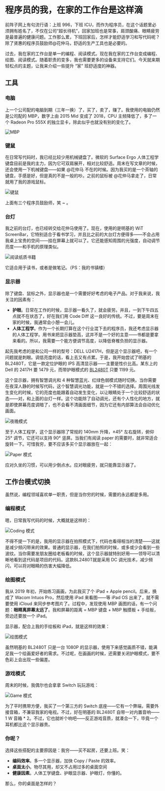 # 程序员的我，在家的工作台是这样滴

前阵子网上有句流行语：上班 996，下班 ICU，而作为程序员，在这个话题里必须拥有姓名了，不仅在公司“超长待机”，回家加班也是常事，肩颈酸痛、眼睛疲劳是最普遍的健康问题。工作那么累，下班回家后，怎样才能舒适学习和写代码呢？除了贤惠的程序员鼓励师@花仲马，舒适的生产工具也是必要的。

过去，我在家的工作台是单一的编程、阅读模式。现在我在家的工作台变成编程、绘图、阅读模式。随着职责的变多，我也需要更多的设备来支持它们。今天就来期轻松点的主题，让我来介绍一些提升 “家” 班舒适度的神器。


## 工具

### 电脑

上一个公司配的电脑到期（三年一换）了，买了，卖了，赚了。我使用的电脑仍然是公司配的 MBP，数字上由 2015 Mid 变成了 2018，CPU 主频降低了，多了一个 Radeon Pro 555X 的独立显卡，除此似乎也就没有别的变化了。

![MBP](mbp.png)

### 键鼠

在日常写代码时，我已经比较少用机械键盘了。微软的 Surface Ergo 人体工程学键盘目前是我的主力，因为它可双肩展开，相对比较舒适。周末在写文章的时候，还会使用一下机械键盘——如果 @花仲马 不在的时候。因为我买的是一个茶轴的键盘，手感是好，但是真的不是一般的吵。之前的鼠标被 @花仲马拿走了，日常就用了我的游戏鼠标。

![键鼠](keyboard.jpg)

上面有三个程序员鼓励师，笑 ~ 。

### 台灯

我之前的台灯，也已经转交给花仲马使用了。现在，使用的是明基的 WiT ScreenBar，它特别适合于看书学习，并且比之前的大台灯方便得多——不会占用我桌上宝贵的空间——挂在屏幕上就可以了。它还能感知周围的光强度，自动调节亮度——和手机的原理类似。

![阅读纸质书籍](read-book.jpg)

它适合用于读书，或者是做笔记。（PS：我的书镇楼）

### 显示器

除了键盘、鼠标之外，显示器也是一个需要好好考虑的电子产品。对于我来说，我关注的因素有：

 - **护眼**。日常在工作的时候，显示器一看久了，就会疲劳。并且，一到下午四五点就不在状态了，好在我们用 Code Diff 这一良好的传统。不过，要是周末在家的时候，我通常会小憩一会儿。
 - **人体工程学**。作为一个长期打算在这个行业混下去的程序员，我还考虑显示器的人体工程学。用书来把显示器垫高，这并不是一个好的主意——书都是要拿来看的。所以，我需要一个能方便调节高度，以降低脊椎负担的显示器。

 起先我考虑的是和公司一样的型号：DELL U2417H，但是这个显示器吧，有一个问题就是刺眼。调低亮度的话，看上去又有点累。于是，我开始尝试了明基的  BL2480T，它是一款定位护眼的 IPS 高清显示器——主要是性价比高。某东上的 Dell 的 2417H 要 1479 元，而带护眼模式的 [BL2480T](https://detail.tmall.com/item.htm?spm=a220m.1000858.1000725.1.a8609de6L8fPPf&id=573592059027&skuId=3907492642254&user_id=672165860&cat_id=2&is_b=1&rn=4c392fa4eb5bf3c450a49f0ff9b16802) 只要 1199 元。

这个显示器，拥有智慧调光和 4 种智慧蓝光、红绿色弱模式随时切换。当你需要在夜深人静的时候写代码，这个智慧调光功能，就是一个不错的选择。周围光线发生变化的时候，它的亮度也能跟着自动发生变化，以让眼睛处于一个比较舒适的状态——对，和上面的台灯一样。这个功能除了自动调光，还有个人性化的地方，就是即使屏幕亮度调暗了，也不会看不清画面细节，因为它还有内部算法会自动优化画面。

![夜晚模式](dark.jpg)

至于人体工程学，这个显示器除了常规的 140mm 升降，±45° 左右旋转，俯仰 25° 调节，它还可以支持 90° 竖屏。当我们有阅读 paper 的需要时，就非常适合旋转一下。可惜我穷，要不应该多买个显示器放在一起：

![Paper 模式](paper.jpg)

应对久坐的习惯，可以用少倒点水。应对眼疲劳，就只能靠显示器了。

## 工作台模式切换

虽然说，编程领域喜欢单一职责，但是当你穷的时候，需要的永远都是多用。

### 编程模式

嗯，日常我写代码的时候，大概就是这样的：

![Coding 模式](coding.jpg)

不得不提一下的是，我用的显示器在拍照模式下，代码也看得相当的清楚——这就是减少频闪带来的效果。普通的显示器，在我们拍照的时候，或多或少会看到一些波纹。当你需要发朋友圈给老板看的时候，这个显示器就特别好用——领导可以清晰地看到这代码是项目的代码。这款BL2480T就是采用 DC 调光技术，减少频闪，可以将对眼睛的伤害大幅降低。

### 绘图模式

我从 2019 年初，开始练习画画，为此我买了个 iPad + Apple pencil。后来，换成了 Wacom Intuos Pro，然后使用 iPad 来看图——等 iPad OS 出来了，就不需要使用 iCloud 来同步参考图片了。过程中，发现使用 MBP 画图的话，有一个问题：**眼睛离屏幕太远了**。我和屏幕的距离 = MBP 键盘 + MBP 触摸板 + 手绘板，旁边还要放一个 iPad。

显示器，配合上我的手绘板和 iPad，就是这样的效果：


![绘图模式](draw.jpg)

虽然明基的 BL2480T 只是一台 1080P 的显示器，使用下来感觉画质不错，能满足我一个绘画爱好者的需求。不过呢，在画画的时候，还需要关闭护眼模式，要不色彩上会出现一些偏差。

### 游戏模式

周末的时候，我偶尔也会拿拿 Switch 玩玩游戏：

![Game 模式](game.jpg)

为了平时携带方便，我买了一个第三方的 Switch 底座——它有一个弊端，需要外接音箱，不兼容我家的电视。不过，好在明基的 BL2480T 自带一对内置音响—— 1 W 音箱 * 2。不过，它也就听个响吧——反正游戏音质，就凑合一下，毕竟一个耳机都比这个显示器贵。

### 你呢？

选择这些搭配的主要原因是：我穷——买不起房，还要上班。笑：

 - **编码效率**。多一个显示器，加快 Copy / Paste 的效率。
 - **桌面太小**。物尽其用，却又不占用过多的桌面空间
 - **健康因素**。人体工学键盘、护眼显示器、护眼灯，你懂的。

那么，你的桌面是怎样的？

